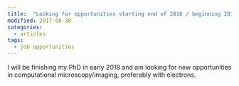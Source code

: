 ```yaml
---
title:  "Looking for opportunities starting end of 2018 / beginning 2019"
modified: 2017-08-30
categories:
  - articles
tags:
  - job opportunities
---
```


I will be finishing my PhD in early 2018 and am looking for new opportunities in computational microscopy/imaging, preferably with electrons.

